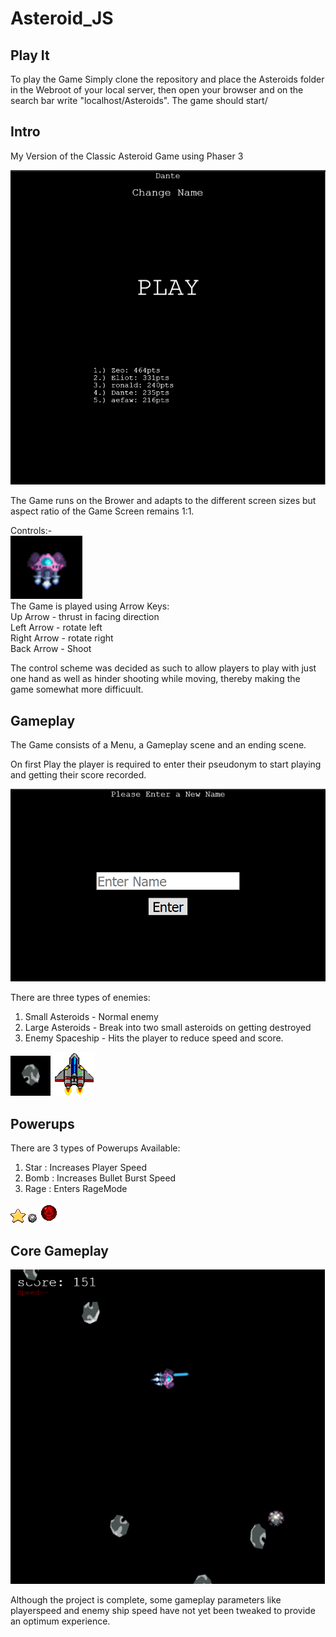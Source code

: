 # Asteroid_JS
## Play It
To play the Game Simply clone the repository and place the Asteroids folder in the Webroot of your local server, then open your browser and on the search bar write "localhost/Asteroids". The game should start/
## Intro
My Version of the Classic Asteroid Game using Phaser 3

![image](https://github.com/ZeoDarkflame/Asteroid_JS/blob/master/Asteroids/Screens/Screen1.PNG)

The Game runs on the Brower and adapts to the different screen sizes but aspect ratio of the Game Screen remains 1:1.

Controls:-<br/>
![image](https://github.com/ZeoDarkflame/Asteroid_JS/blob/master/Asteroids/Screens/Screen4.PNG)<br/>
The Game is played using Arrow Keys:<br/>
Up Arrow - thrust in facing direction<br/>
Left Arrow - rotate left<br/>
Right Arrow - rotate right<br/>
Back Arrow - Shoot<br/>

The control scheme was decided as such to allow players to play with just one hand as well as hinder shooting while moving, thereby making the game somewhat more difficuult.

## Gameplay
The Game consists of a Menu, a Gameplay scene and an ending scene.

On first Play the player is required to enter their pseudonym to start playing and getting their score recorded.

![image](https://github.com/ZeoDarkflame/Asteroid_JS/blob/master/Asteroids/Screens/Screen2.PNG)

There are three types of enemies:
1) Small Asteroids - Normal enemy
2) Large Asteroids - Break into two small asteroids on getting destroyed
3) Enemy Spaceship - Hits the player to reduce speed and score.<br/>

![image](https://github.com/ZeoDarkflame/Asteroid_JS/blob/master/Asteroids/Screens/Screen3.PNG)
![image](Asteroids/assets/spaceship1.png)

## Powerups
There are 3 types of Powerups Available:<br/>
1) Star : Increases Player Speed<br/>
2) Bomb : Increases Bullet Burst Speed<br/>
3) Rage : Enters RageMode<br/>

![image](Asteroids/assets/star.png)
![image](Asteroids/assets/bomb.png)
![image](Asteroids/assets/RageSphere.png)


## Core Gameplay

![image](https://github.com/ZeoDarkflame/Asteroid_JS/blob/master/Asteroids/Screens/Screen5.PNG)

Although the project is complete, some gameplay parameters like playerspeed and enemy ship speed have not yet been tweaked to provide an optimum experience.
